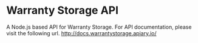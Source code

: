 Warranty Storage API
===================
A Node.js based API for Warranty Storage. For API documentation, please visit the following url.
http://docs.warrantystorage.apiary.io/
